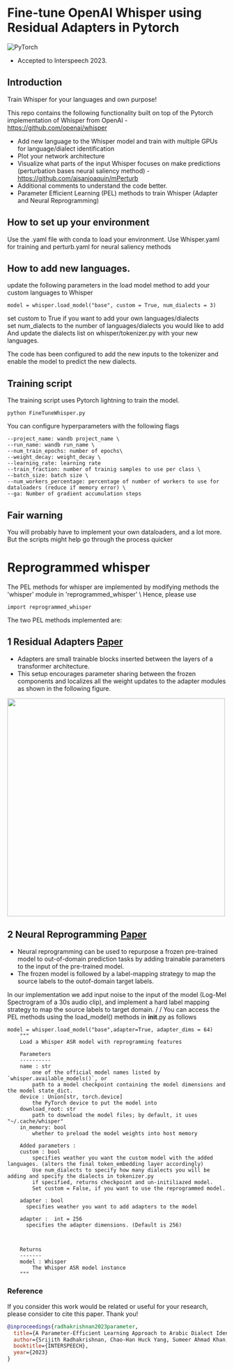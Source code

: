 # Fine-tune OpenAI Whisper using Residual Adapters in Pytorch

![PyTorch](https://img.shields.io/badge/PyTorch-%23EE4C2C.svg?style=for-the-badge&logo=PyTorch&logoColor=white)

- Accepted to Interspeech 2023. 

## Introduction 
Train Whisper for your languages and own purpose!

This repo contains the following functionality built on top of the Pytorch implementation of Whisper from OpenAI - https://github.com/openai/whisper

* Add new language to the Whisper model and train with multiple GPUs for language/dialect identification
* Plot your network architecture
* Visualize what parts of the input Whisper focuses on make predictions (perturbation bases neural saliency method) - https://github.com/ajsanjoaquin/mPerturb
* Additional comments to understand the code better.
* Parameter Efficient Learning (PEL) methods to train Whisper (Adapter and Neural Reprogramming)

## How to set up your environment
Use the .yaml file with conda to load your environment. 
Use Whisper.yaml for training and perturb.yaml for neural saliency methods

## How to add new languages. 

update the following parameters in the load model method to add your custom  languages to Whisper
```
model = whisper.load_model("base", custom = True, num_dialects = 3)
```
set custom to True if you want to add your own languages/dialects \
set num_dialects to the number of languages/dialects you would like to add \
And update the dialects list on whisper/tokenizer.py with your new languages. 

The code has been configured to add the new inputs to the tokenizer and enable the model to predict the new dialects. 

## Training script

The training script uses Pytorch lightning to train the model. 
```
python FineTuneWhisper.py
```
You can configure hyperparameters with the following flags

```shell
--project_name: wandb project_name \
--run_name: wandb run_name \
--num_train_epochs: number of epochs\
--weight_decay: weight_decay \
--learning_rate: learning rate
--train_fraction: number of trainig samples to use per class \
--batch_size: batch size \
--num_workers_percentage: percentage of number of workers to use for dataloaders (reduce if memory error) \
--ga: Number of gradient accumulation steps
```

## Fair warning

You will probably have to implement your own dataloaders, and a lot more. But the scripts might help go through the process quicker

# Reprogrammed whisper
The PEL methods for whisper are implemented by modifying methods the 'whisper' module in 'reprogrammed_whisper' \ 
Hence, please use 
```
import reprogrammed_whisper
```
The two PEL methods implemented are: 
## 1 Residual Adapters [Paper](https://proceedings.mlr.press/v97/houlsby19a.html)
- Adapters are small trainable blocks inserted between the layers of a transformer architecture. 
- This setup encourages parameter sharing between the frozen components and localizes all the weight updates to the adapter modules as shown in the following figure. 

<img src="https://github.com/Srijith-rkr/Train_Whisper/blob/main/Adapter_img.PNG" width="500">

## 2 Neural Reprogramming [Paper](https://arxiv.org/pdf/2106.09296.pdf)
- Neural reprogramming can be used to repurpose a frozen pre-trained model to out-of-domain prediction tasks by adding trainable parameters to the input of the pre-trained model. 
- The frozen model is followed by a label-mapping strategy to map the source labels to the outof-domain target labels.

In our implementation we add input noise to the input of the model (Log-Mel Spectrogram of a 30s audio clip), and implement a hard label mapping strategy to map the source labels to target domain. /
/
You can access the PEL methods using the load_model() methods in __init__.py as follows
```
model = whisper.load_model("base",adapter=True, adapter_dims = 64)
    """
    Load a Whisper ASR model with reprogramming features

    Parameters
    ----------
    name : str
        one of the official model names listed by `whisper.available_models()`, or
        path to a model checkpoint containing the model dimensions and the model state_dict.
    device : Union[str, torch.device]
        the PyTorch device to put the model into
    download_root: str
        path to download the model files; by default, it uses "~/.cache/whisper"
    in_memory: bool
        whether to preload the model weights into host memory
        
    Added parameters :
    custom : bool
        specifies weather you want the custom model with the added languages. (alters the final token_embedding layer accordingly)
        Use num_dialects to specify how many dialects you will be adding and specify the dialects in tokenizer.py
        if specified, returns checkpoint and un-initiliazed model.
        Set custom = False, if you want to use the reprogrammed model.
        
    adapter : bool
      specifies weather you want to add adapters to the model

    adapter :  int = 256
      specifies the adapter dimensions. (Default is 256)
      
      

    Returns
    -------
    model : Whisper
        The Whisper ASR model instance
    """
```

### Reference

If you consider this work would be related or useful for your research, please consider to cite this paper. Thank you!

```bib
@inproceedings{radhakrishnan2023parameter,
  title={A Parameter-Efficient Learning Approach to Arabic Dialect Identification with Pre-Trained General-Purpose Speech Model},
  author={Srijith Radhakrishnan, Chao-Han Huck Yang, Sumeer Ahmad Khan, Narsis A. Kiani, David Gomez-Cabrero, Jesper N. Tegner},
  booktitle={INTERSPEECH},
  year={2023}
}
```

